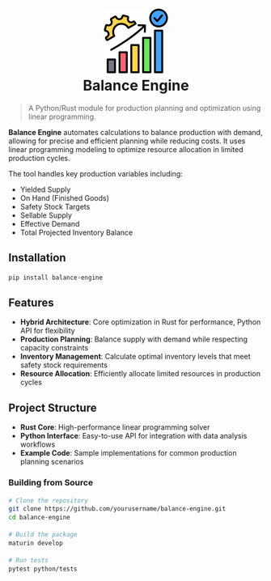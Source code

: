 <h1 align="center">
  <!-- <img src="https://raw.githubusercontent.com/Yrrrrrf/balance_engine/main/resources/img/prism.png" alt="Prism Icon" width="128" height="128" description="A prism that can take one light source and split it into multiple colors!"> -->
  <img src="./resources/img/success.png" alt="Balance Engine Optimization Icon" width="128" height="128">
  <div align="center">Balance Engine</div>
</h1>

> A Python/Rust module for production planning and optimization using linear programming.

**Balance Engine** automates calculations to balance production with demand, allowing for precise and efficient planning while reducing costs. It uses linear programming modeling to optimize resource allocation in limited production cycles.

The tool handles key production variables including:
- Yielded Supply
- On Hand (Finished Goods)
- Safety Stock Targets
- Sellable Supply
- Effective Demand
- Total Projected Inventory Balance

## Installation

```bash
pip install balance-engine
```

## Features

- **Hybrid Architecture**: Core optimization in Rust for performance, Python API for flexibility
- **Production Planning**: Balance supply with demand while respecting capacity constraints
- **Inventory Management**: Calculate optimal inventory levels that meet safety stock requirements
- **Resource Allocation**: Efficiently allocate limited resources in production cycles

## Project Structure

- **Rust Core**: High-performance linear programming solver
- **Python Interface**: Easy-to-use API for integration with data analysis workflows
- **Example Code**: Sample implementations for common production planning scenarios
### Building from Source

```bash
# Clone the repository
git clone https://github.com/yourusername/balance-engine.git
cd balance-engine

# Build the package
maturin develop

# Run tests
pytest python/tests
```

<!-- ## License

This project is licensed under the MIT License - see the [LICENSE](LICENSE) file for details. -->
